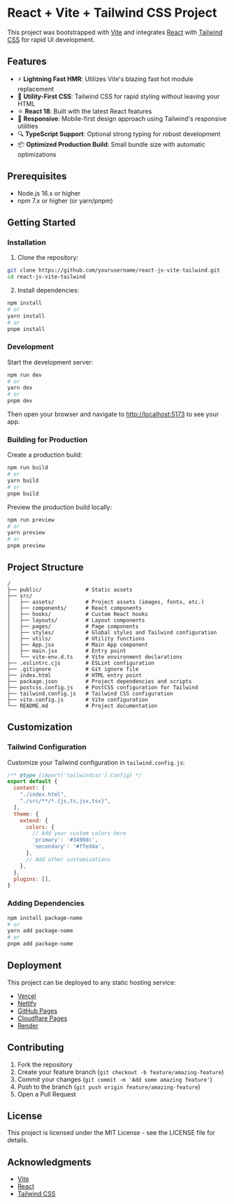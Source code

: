 # React + Vite + Tailwind CSS Project

This project was bootstrapped with [Vite](https://vitejs.dev/) and integrates [React](https://reactjs.org/) with [Tailwind CSS](https://tailwindcss.com/) for rapid UI development.

## Features

- ⚡️ **Lightning Fast HMR**: Utilizes Vite's blazing fast hot module replacement
- 🎨 **Utility-First CSS**: Tailwind CSS for rapid styling without leaving your HTML
- ⚛️ **React 18**: Built with the latest React features
- 📱 **Responsive**: Mobile-first design approach using Tailwind's responsive utilities
- 🔍 **TypeScript Support**: Optional strong typing for robust development
- 📦 **Optimized Production Build**: Small bundle size with automatic optimizations

## Prerequisites

- Node.js 16.x or higher
- npm 7.x or higher (or yarn/pnpm)

## Getting Started

### Installation

1. Clone the repository:
```bash
git clone https://github.com/yourusername/react-js-vite-tailwind.git
cd react-js-vite-tailwind
```

2. Install dependencies:
```bash
npm install
# or
yarn install
# or
pnpm install
```

### Development

Start the development server:
```bash
npm run dev
# or
yarn dev
# or
pnpm dev
```

Then open your browser and navigate to [http://localhost:5173](http://localhost:5173) to see your app.

### Building for Production

Create a production build:
```bash
npm run build
# or
yarn build
# or
pnpm build
```

Preview the production build locally:
```bash
npm run preview
# or
yarn preview
# or
pnpm preview
```

## Project Structure

```
/
├── public/              # Static assets
├── src/
│   ├── assets/          # Project assets (images, fonts, etc.)
│   ├── components/      # React components
│   ├── hooks/           # Custom React hooks
│   ├── layouts/         # Layout components
│   ├── pages/           # Page components
│   ├── styles/          # Global styles and Tailwind configuration
│   ├── utils/           # Utility functions
│   ├── App.jsx          # Main App component
│   ├── main.jsx         # Entry point
│   └── vite-env.d.ts    # Vite environment declarations
├── .eslintrc.cjs        # ESLint configuration
├── .gitignore           # Git ignore file
├── index.html           # HTML entry point
├── package.json         # Project dependencies and scripts
├── postcss.config.js    # PostCSS configuration for Tailwind
├── tailwind.config.js   # Tailwind CSS configuration
├── vite.config.js       # Vite configuration
└── README.md            # Project documentation
```

## Customization

### Tailwind Configuration

Customize your Tailwind configuration in `tailwind.config.js`:

```js
/** @type {import('tailwindcss').Config} */
export default {
  content: [
    "./index.html",
    "./src/**/*.{js,ts,jsx,tsx}",
  ],
  theme: {
    extend: {
      colors: {
        // Add your custom colors here
        'primary': '#3490dc',
        'secondary': '#ffed4a',
      },
      // Add other customizations
    },
  },
  plugins: [],
}
```

### Adding Dependencies

```bash
npm install package-name
# or
yarn add package-name
# or
pnpm add package-name
```

## Deployment

This project can be deployed to any static hosting service:

- [Vercel](https://vercel.com/)
- [Netlify](https://www.netlify.com/)
- [GitHub Pages](https://pages.github.com/)
- [Cloudflare Pages](https://pages.cloudflare.com/)
- [Render](https://render.com/)

## Contributing

1. Fork the repository
2. Create your feature branch (`git checkout -b feature/amazing-feature`)
3. Commit your changes (`git commit -m 'Add some amazing feature'`)
4. Push to the branch (`git push origin feature/amazing-feature`)
5. Open a Pull Request

## License

This project is licensed under the MIT License - see the LICENSE file for details.

## Acknowledgments

- [Vite](https://vitejs.dev/)
- [React](https://reactjs.org/)
- [Tailwind CSS](https://tailwindcss.com/)